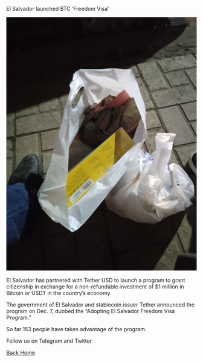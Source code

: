 
El Salvador launched BTC ‘Freedom Visa’

![camera_d354189b-e6e4-4bb8-96b3-b656c5e6a797](/camera_d354189b-e6e4-4bb8-96b3-b656c5e6a797.jpg)

El Salvador has partnered with Tether USD to launch a program to grant citizenship in exchange for a non-refundable investment of $1 million in Bitcoin or USDT in the country’s economy.

The government of El Salvador and stablecoin issuer Tether announced the program on Dec. 7, dubbed the “Adopting El Salvador Freedom Visa Program.”

So far 153 people have taken advantage of the program.

Follow us on Telegram and Twitter

[Back Home](index.md)
